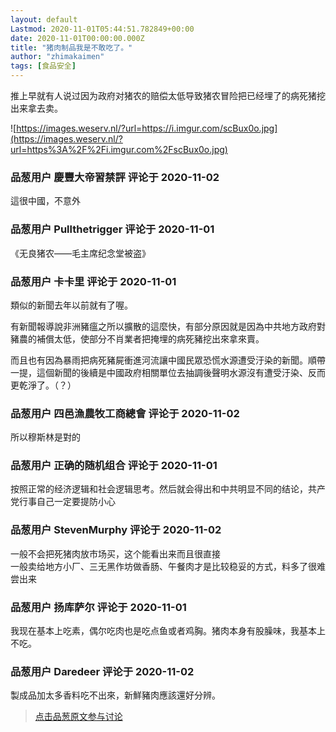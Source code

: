 ```yaml
---
layout: default
Lastmod: 2020-11-01T05:44:51.782849+00:00
date: 2020-11-01T00:00:00.000Z
title: "猪肉制品我是不敢吃了。"
author: "zhimakaimen"
tags: [食品安全]
---
```


推上早就有人说过因为政府对猪农的赔偿太低导致猪农冒险把已经埋了的病死猪挖出来拿去卖。  
  
  
![https://images.weserv.nl/?url=https://i.imgur.com/scBux0o.jpg](https://images.weserv.nl/?url=https%3A%2F%2Fi.imgur.com%2FscBux0o.jpg)

            
### 品葱用户 **慶豐大帝習禁評** 评论于 2020-11-02
        
這很中國，不意外
        


            
### 品葱用户 **Pullthetrigger** 评论于 2020-11-01
        
《无良猪农——毛主席纪念堂被盗》
        


            
### 品葱用户 **卡卡里** 评论于 2020-11-01
        
類似的新聞去年以前就有了喔。  
  
有新聞報導說非洲豬瘟之所以擴散的這麼快，有部分原因就是因為中共地方政府對豬農的補償太低，使部分不肖業者把掩埋的病死豬挖出來拿來賣。  
  
而且也有因為暴雨把病死豬屍衝進河流讓中國民眾恐慌水源遭受汙染的新聞。順帶一提，這個新聞的後續是中國政府相關單位去抽調後聲明水源沒有遭受汙染、反而更乾淨了。（？）
        


            
### 品葱用户 **四邑漁農牧工商總會** 评论于 2020-11-02
        
所以穆斯林是對的
        


            
### 品葱用户 **正确的随机组合** 评论于 2020-11-01
        
按照正常的经济逻辑和社会逻辑思考。然后就会得出和中共明显不同的结论，共产党行事自己一定要提防小心
        


            
### 品葱用户 **StevenMurphy** 评论于 2020-11-02
        
一般不会把死猪肉放市场买，这个能看出来而且很直接  
一般卖给地方小厂、三无黑作坊做香肠、午餐肉才是比较稳妥的方式，料多了很难尝出来
        


            
### 品葱用户 **扬库萨尔** 评论于 2020-11-01
        
我现在基本上吃素，偶尔吃肉也是吃点鱼或者鸡胸。猪肉本身有股臊味，我基本上不吃。
        


            
### 品葱用户 **Daredeer** 评论于 2020-11-02
        
製成品加太多香料吃不出來，新鮮豬肉應該還好分辨。
        






> [点击品葱原文参与讨论](https://pincong.rocks/article/25736)

